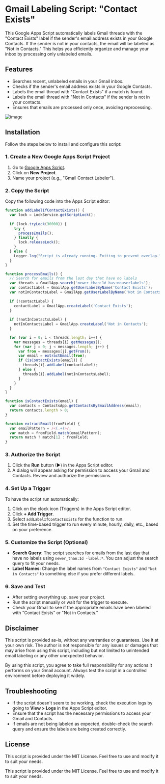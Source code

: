 # Gmail Labeling Script: "Contact Exists"

This Google Apps Script automatically labels Gmail threads with the "Contact Exists" label if the sender's email address exists in your Google Contacts. If the sender is not in your contacts, the email will be labeled as "Not in Contacts." This helps you efficiently organize and manage your inbox by processing only unlabeled emails.

## Features

- Searches recent, unlabeled emails in your Gmail inbox.
- Checks if the sender's email address exists in your Google Contacts.
- Labels the email thread with "Contact Exists" if a match is found.
- Labels the email thread with "Not in Contacts" if the sender is not in your contacts.
- Ensures that emails are processed only once, avoiding reprocessing.

![image](https://github.com/user-attachments/assets/9a42f6d2-ea99-4dfd-adb5-56b31167c28e)

## Installation

Follow the steps below to install and configure this script:

### 1. Create a New Google Apps Script Project

1. Go to [Google Apps Script](https://script.google.com/).
2. Click on **New Project**.
3. Name your project (e.g., "Gmail Contact Labeler").

### 2. Copy the Script

Copy the following code into the Apps Script editor:

```javascript
function addLabelIfContactExists() {
  var lock = LockService.getScriptLock();
  
  if (lock.tryLock(30000)) {
    try {
      processEmails();
    } finally {
      lock.releaseLock();
    }
  } else {
    Logger.log("Script is already running. Exiting to prevent overlap.");
  }
}

function processEmails() {
  // Search for emails from the last day that have no labels
  var threads = GmailApp.search('newer_than:1d has:nouserlabels'); 
  var contactLabel = GmailApp.getUserLabelByName('Contact Exists');
  var notInContactsLabel = GmailApp.getUserLabelByName('Not in Contacts');
  
  if (!contactLabel) {
    contactLabel = GmailApp.createLabel('Contact Exists');
  }
  
  if (!notInContactsLabel) {
    notInContactsLabel = GmailApp.createLabel('Not in Contacts');
  }

  for (var i = 0; i < threads.length; i++) {
    var messages = threads[i].getMessages();
    for (var j = 0; j < messages.length; j++) {
      var from = messages[j].getFrom();
      var email = extractEmail(from);
      if (isContactExists(email)) {
        threads[i].addLabel(contactLabel);
      } else {
        threads[i].addLabel(notInContactsLabel);
      }
    }
  }
}

function isContactExists(email) {
  var contacts = ContactsApp.getContactsByEmailAddress(email);
  return contacts.length > 0;
}

function extractEmail(fromField) {
  var emailPattern = /<(.+)>/;
  var match = fromField.match(emailPattern);
  return match ? match[1] : fromField;
}

```

### 3. Authorize the Script

1. Click the **Run** button (►) in the Apps Script editor.
2. A dialog will appear asking for permission to access your Gmail and Contacts. Review and authorize the permissions.

### 4. Set Up a Trigger

To have the script run automatically:

1. Click on the clock icon (Triggers) in the Apps Script editor.
2. Click **+ Add Trigger**.
3. Select `addLabelIfContactExists` for the function to run.
4. Set the time-based trigger to run every minute, hourly, daily, etc., based on your preference.

### 5. Customize the Script (Optional)

- **Search Query**: The script searches for emails from the last day that have no labels using `newer_than:1d -label:*`. You can adjust the search query to fit your needs.
- **Label Names**: Change the label names from `"Contact Exists"` and `"Not in Contacts"` to something else if you prefer different labels.

### 6. Save and Test

- After setting everything up, save your project.
- Run the script manually or wait for the trigger to execute.
- Check your Gmail to see if the appropriate emails have been labeled with "Contact Exists" or "Not in Contacts."

## Disclaimer

This script is provided as-is, without any warranties or guarantees. Use it at your own risk. The author is not responsible for any issues or damages that may arise from using this script, including but not limited to unintended email labeling or any other unexpected behavior.

By using this script, you agree to take full responsibility for any actions it performs on your Gmail account. Always test the script in a controlled environment before deploying it widely.

## Troubleshooting

- If the script doesn't seem to be working, check the execution logs by going to **View > Logs** in the Apps Script editor.
- Ensure that the script has the necessary permissions to access your Gmail and Contacts.
- If emails are not being labeled as expected, double-check the search query and ensure the labels are being created correctly.

## License

This script is provided under the MIT License. Feel free to use and modify it to suit your needs.


This script is provided under the MIT License. Feel free to use and modify it to suit your needs.
